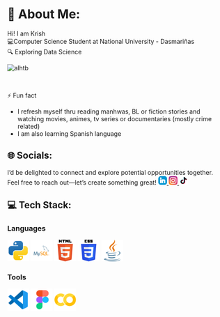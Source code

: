 # 💫 About Me:
Hi! I am Krish <br>
💻Computer Science Student at National University - Dasmariñas<br>
🔍 Exploring Data Science
<p align="left"> <img src="https://komarev.com/ghpvc/?username=alhtb&label=Profile%20views&color=0e75b6&style=flat" alt="alhtb" /> </p> <br>

⚡ Fun fact<br>
- I refresh myself thru reading manhwas, BL or fiction stories and watching movies, animes, tv series or documentaries (mostly crime related)<br>
- I am also learning Spanish language<br>

## 🌐 Socials:
I’d be delighted to connect and explore potential opportunities together. Feel free to reach out—let’s create something great!
<a href="https://www.linkedin.com/in/krishlatuburan/">
  <img src="assets/icons/linkedin-icon.svg" alt="LinkedIn" width="20" height="20">
</a>
<a href="https://www.instagram.com/alh.tb?igsh=emltc2Nkd3kwc2Jz">
  <img src="assets/icons/instagram-icon.svg" alt="Instagram" width="20" height="20">
</a>
<a href="https://www.tiktok.com/@alh_tb?_t=ZS-8ujZeeo0QOl&_r=1">
  <img src="assets/icons/tiktok-icon.svg" alt="TikTok" width="20" height="20">
</a>

## 💻 Tech Stack:
### Languages
<a> <img src="assets/icons/python-icon.svg" alt="Python" width="50" height="50"> </a>
<a> <img src="assets/icons/mysql-icon.svg" alt="MySQL" width="50" height="50"> </a>
<a> <img src="assets/icons/html-icon.svg" alt="HTML" width="50" height="50"> </a>
<a> <img src="assets/icons/css-icon.svg" alt="CSS" width="50" height="50"> </a>
<a> <img src="assets/icons/java-icon.svg" alt="Java" width="50" height="50"> </a>


### Tools
<a> <img src="assets/icons/vscode-icon.svg" alt="VSCode" width="50" height="50"> </a>
<a> <img src="assets/icons/figma-icon.svg" alt="Figma" width="50" height="50"> </a>
<a> <img src="assets/icons/gcolab-icon.svg" alt="Google Colab" width="50" height="50"> </a>